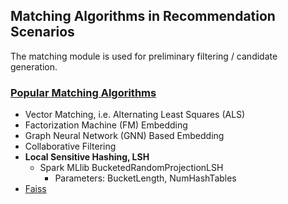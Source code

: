 
## Matching Algorithms in Recommendation Scenarios

The matching module is used for preliminary filtering / candidate generation.

### [Popular Matching Algorithms](https://www.alibabacloud.com/blog/recommendation-system-matching-algorithms-and-architecture_596645)
- Vector Matching, i.e. Alternating Least Squares (ALS)
- Factorization Machine (FM) Embedding
- Graph Neural Network (GNN) Based Embedding
- Collaborative Filtering
- **Local Sensitive Hashing, LSH**
   - Spark MLlib BucketedRandomProjectionLSH
      - Parameters: BucketLength, NumHashTables
- [Faiss](https://github.com/facebookresearch/faiss) 
